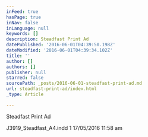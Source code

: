 ```yaml
---
inFeed: true
hasPage: true
inNav: false
inLanguage: null
keywords: []
description: Steadfast Print Ad
datePublished: '2016-06-01T04:39:50.198Z'
dateModified: '2016-06-01T04:39:34.102Z'
title: ''
author: []
authors: []
publisher: null
starred: false
sourcePath: _posts/2016-06-01-steadfast-print-ad.md
url: steadfast-print-ad/index.html
_type: Article

---
```

Steadfast Print Ad

J3919\_Steadfast\_A4.indd 1 17/05/2016 11:58 am